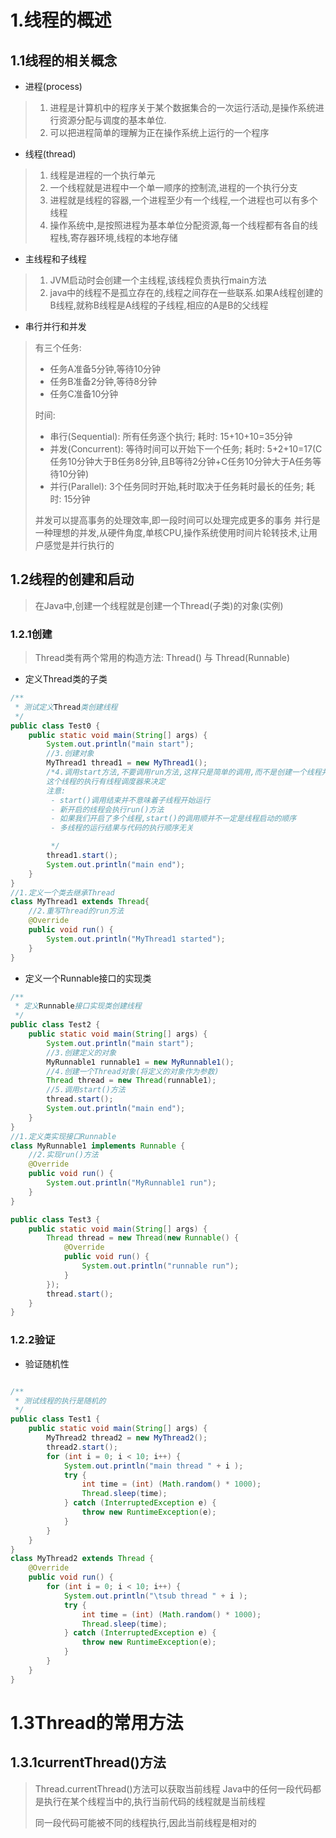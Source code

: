 # 1.线程的概述
## 1.1线程的相关概念
- 进程(process)
> 1. 进程是计算机中的程序关于某个数据集合的一次运行活动,是操作系统进行资源分配与调度的基本单位.
> 2. 可以把进程简单的理解为正在操作系统上运行的一个程序
- 线程(thread)
> 1. 线程是进程的一个执行单元
> 2. 一个线程就是进程中一个单一顺序的控制流,进程的一个执行分支
> 3. 进程就是线程的容器,一个进程至少有一个线程,一个进程也可以有多个线程
> 4. 操作系统中,是按照进程为基本单位分配资源,每一个线程都有各自的线程栈,寄存器环境,线程的本地存储
- 主线程和子线程
> 1. JVM启动时会创建一个主线程,该线程负责执行main方法
> 2. java中的线程不是孤立存在的,线程之间存在一些联系.如果A线程创建的B线程,就称B线程是A线程的子线程,相应的A是B的父线程
- 串行并行和并发
> 有三个任务:
> - 任务A准备5分钟,等待10分钟
> - 任务B准备2分钟,等待8分钟
> - 任务C准备10分钟
> 
> 时间:
> - 串行(Sequential): 所有任务逐个执行; 耗时: 15+10+10=35分钟
> - 并发(Concurrent): 等待时间可以开始下一个任务; 耗时:  5+2+10=17(C任务10分钟大于B任务8分钟,且B等待2分钟+C任务10分钟大于A任务等待10分钟)
> - 并行(Parallel): 3个任务同时开始,耗时取决于任务耗时最长的任务; 耗时: 15分钟
> 
> 并发可以提高事务的处理效率,即一段时间可以处理完成更多的事务
> 并行是一种理想的并发,从硬件角度,单核CPU,操作系统使用时间片轮转技术,让用户感觉是并行执行的
> 
## 1.2线程的创建和启动
> 在Java中,创建一个线程就是创建一个Thread(子类)的对象(实例)
### 1.2.1创建
> Thread类有两个常用的构造方法: Thread() 与 Thread(Runnable) 
- 定义Thread类的子类
```java
/**
 * 测试定义Thread类创建线程
 */
public class Test0 {
    public static void main(String[] args) {
        System.out.println("main start");
        //3.创建对象
        MyThread1 thread1 = new MyThread1();
        /*4.调用start方法,不要调用run方法,这样只是简单的调用,而不是创建一个线程并执行run方法,
        这个线程的执行有线程调度器来决定
        注意:
         - start()调用结束并不意味着子线程开始运行
         - 新开启的线程会执行run()方法
         - 如果我们开启了多个线程,start()的调用顺并不一定是线程启动的顺序
         - 多线程的运行结果与代码的执行顺序无关

         */
        thread1.start();
        System.out.println("main end");
    }
}
//1.定义一个类去继承Thread
class MyThread1 extends Thread{
    //2.重写Thread的run方法
    @Override
    public void run() {
        System.out.println("MyThread1 started");
    }
}
```
- 定义一个Runnable接口的实现类
```java
/**
 * 定义Runnable接口实现类创建线程
 */
public class Test2 {
    public static void main(String[] args) {
        System.out.println("main start");
        //3.创建定义的对象
        MyRunnable1 runnable1 = new MyRunnable1();
        //4.创建一个Thread对象(将定义的对象作为参数)
        Thread thread = new Thread(runnable1);
        //5.调用start()方法
        thread.start();
        System.out.println("main end");
    }
}
//1.定义类实现接口Runnable
class MyRunnable1 implements Runnable {
    //2.实现run()方法
    @Override
    public void run() {
        System.out.println("MyRunnable1 run");
    }
}
```
```java
public class Test3 {
    public static void main(String[] args) {
        Thread thread = new Thread(new Runnable() {
            @Override
            public void run() {
                System.out.println("runnable run");
            }
        });
        thread.start(); 
    }
}
```
### 1.2.2验证
- 验证随机性
```java

/**
 * 测试线程的执行是随机的
 */
public class Test1 {
    public static void main(String[] args) {
        MyThread2 thread2 = new MyThread2();
        thread2.start();
        for (int i = 0; i < 10; i++) {
            System.out.println("main thread " + i );
            try {
                int time = (int) (Math.random() * 1000);
                Thread.sleep(time);
            } catch (InterruptedException e) {
                throw new RuntimeException(e);
            }
        }
    }
}
class MyThread2 extends Thread {
    @Override
    public void run() {
        for (int i = 0; i < 10; i++) {
            System.out.println("\tsub thread " + i );
            try {
                int time = (int) (Math.random() * 1000);
                Thread.sleep(time);
            } catch (InterruptedException e) {
                throw new RuntimeException(e);
            }
        }
    }
}
```

# 1.3Thread的常用方法
## 1.3.1currentThread()方法
> Thread.currentThread()方法可以获取当前线程
> Java中的任何一段代码都是执行在某个线程当中的,执行当前代码的线程就是当前线程
> 
> 同一段代码可能被不同的线程执行,因此当前线程是相对的



